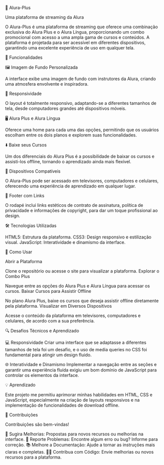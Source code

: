 🎥 Alura-Plus


Uma plataforma de streaming da Alura



O Alura-Plus é uma plataforma de streaming que oferece uma combinação exclusiva do Alura Plus e o Alura Língua, proporcionando um combo promocional com acesso a uma ampla gama de cursos e conteúdos. A plataforma é projetada para ser acessível em diferentes dispositivos, garantindo uma excelente experiência de uso em qualquer tela.

🚀 Funcionalidades



🖼️ Imagem de Fundo Personalizada


A interface exibe uma imagem de fundo com instrutores da Alura, criando uma atmosfera envolvente e inspiradora.



📱 Responsividade


O layout é totalmente responsivo, adaptando-se a diferentes tamanhos de tela, desde computadores grandes até dispositivos móveis.



🖥️ Alura Plus e Alura Língua

Oferece uma home para cada uma das opções, permitindo que os usuários escolham entre os dois planos e explorem suas funcionalidades.



⬇️ Baixe seus Cursos

Um dos diferenciais do Alura Plus é a possibilidade de baixar os cursos e assisti-los offline, tornando o aprendizado ainda mais flexível.



📱 Dispositivos Compatíveis

O Alura-Plus pode ser acessado em televisores, computadores e celulares, oferecendo uma experiência de aprendizado em qualquer lugar.



🔗 Footer com Links

O rodapé inclui links estéticos de contrato de assinatura, política de privacidade e informações de copyright, para dar um toque profissional ao design.



🛠️ Tecnologias Utilizadas




HTML5: Estrutura da plataforma.
CSS3: Design responsivo e estilização visual.
JavaScript: Interatividade e dinamismo da interface.


🎯 Como Usar


Abrir a Plataforma

Clone o repositório ou acesse o site para visualizar a plataforma.
Explorar o Combo Plus

Navegue entre as opções do Alura Plus e Alura Língua para acessar os cursos.
Baixar Cursos para Assistir Offline

No plano Alura Plus, baixe os cursos que deseja assistir offline diretamente pela plataforma.
Visualizar em Diversos Dispositivos

Acesse o conteúdo da plataforma em televisores, computadores e celulares, de acordo com a sua preferência.



🔍 Desafios Técnicos e Aprendizado


💻 Responsividade
Criar uma interface que se adaptasse a diferentes tamanhos de tela foi um desafio, e o uso de media queries no CSS foi fundamental para atingir um design fluido.


🌐 Interatividade e Dinamismo
Implementar a navegação entre as seções e garantir uma experiência fluída exigiu um bom domínio de JavaScript para controlar os elementos da interface.


💡 Aprendizado



Este projeto me permitiu aprimorar minhas habilidades em HTML, CSS e JavaScript, especialmente na criação de layouts responsivos e na implementação de funcionalidades de download offline.



💬 Contribuições


Contribuições são bem-vindas!


🤔 Sugira Melhorias: Propostas para novos recursos ou melhorias na interface.
🐛 Reporte Problemas: Encontre algum erro ou bug? Informe para correção.
📚 Melhore a Documentação: Ajude a tornar as instruções mais claras e completas.
👨‍💻 Contribua com Código: Envie melhorias ou novos recursos para a plataforma.
